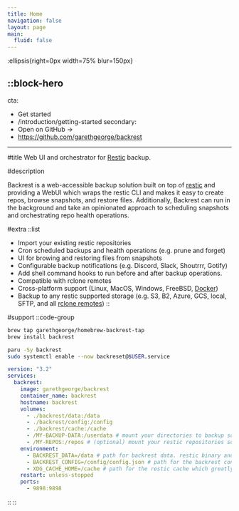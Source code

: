 ```yaml
---
title: Home
navigation: false
layout: page
main:
  fluid: false
---
```


:ellipsis{right=0px width=75% blur=150px}

::block-hero
---
cta:
  - Get started
  - /introduction/getting-started
secondary:
  - Open on GitHub →
  - https://github.com/garethgeorge/backrest
---

#title
Web UI and orchestrator for [Restic](https://restic.net) backup.

#description

Backrest is a web-accessible backup solution built on top of [restic](https://restic.net/) and providing a WebUI which wraps the restic CLI and makes it easy to create repos, browse snapshots, and restore files. Additionally, Backrest can run in the background and take an opinionated approach to scheduling snapshots and orchestrating repo health operations.


#extra
  ::list
  - Import your existing restic repositories
  - Cron scheduled backups and health operations (e.g. prune and forget)
  - UI for browing and restoring files from snapshots
  - Configurable backup notifications (e.g. Discord, Slack, Shoutrrr, Gotify)
  - Add shell command hooks to run before and after backup operations.
  - Compatible with rclone remotes
  - Cross-platform support (Linux, MacOS, Windows, FreeBSD, [Docker](https://hub.docker.com/r/garethgeorge/backrest))
  - Backup to any restic supported storage (e.g. S3, B2, Azure, GCS, local, SFTP, and all [rclone remotes](https://rclone.org/))
  ::

#support
::code-group
```bash [MacOS]
brew tap garethgeorge/homebrew-backrest-tap
brew install backrest
```
```bash [Arch Linux]
paru -Sy backrest
sudo systemctl enable --now backreset@$USER.service
```
```yaml [docker-compose]
version: "3.2"
services:
  backrest:
    image: garethgeorge/backrest
    container_name: backrest
    hostname: backrest
    volumes:
      - ./backrest/data:/data
      - ./backrest/config:/config
      - ./backrest/cache:/cache
      - /MY-BACKUP-DATA:/userdata # mount your directories to backup somewhere in the filesystem
      - /MY-REPOS:/repos # (optional) mount your restic repositories somewhere in the filesystem.
    environment:
      - BACKREST_DATA=/data # path for backrest data. restic binary and the database are placed here.
      - BACKREST_CONFIG=/config/config.json # path for the backrest config file.
      - XDG_CACHE_HOME=/cache # path for the restic cache which greatly improves performance.
    restart: unless-stopped
    ports:
      - 9898:9898
```
::
::
